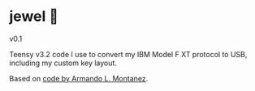# jewel 💎
v0.1

Teensy v3.2 code I use to convert my IBM Model F XT protocol to USB, including
my custom key layout.

Based on [code by Armando L. Montanez](https://github.com/msz/mosc-xt).

